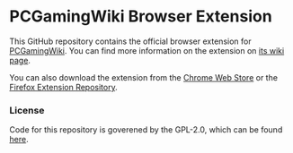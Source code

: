 PCGamingWiki Browser Extension
==============================
This GitHub repository contains the official browser extension for [PCGamingWiki](http://pcgamingwiki.com/wiki/Home). You can find more information on the extension on [its wiki page](http://pcgamingwiki.com/wiki/PCGamingWiki:Extension).

You can also download the extension from the [Chrome Web Store](https://chrome.google.com/webstore/detail/pcgamingwiki-browser-exte/kjnaegbbhbpojeehmfmoilkgemopeeon) or the [Firefox Extension Repository](https://addons.mozilla.org/en-US/firefox/addon/pcgamingwiki-browser-extension/).

### License
Code for this repository is goverened by the GPL-2.0, which can be found [here](http://www.gnu.org/licenses/gpl-2.0.html).
